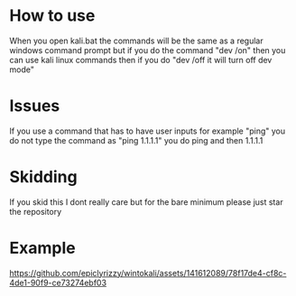 # How to use

When you open kali.bat the commands will be the same as a regular windows command prompt but if you do the command "dev /on" then you can use kali linux commands then if you do "dev /off it will turn off dev mode"

# Issues
If you use a command that has to have user inputs for example "ping" you do not type the command as "ping 1.1.1.1" you do ping and then 1.1.1.1

# Skidding
If you skid this I dont really care but for the bare minimum please just star the repository

# Example



https://github.com/epiclyrizzy/wintokali/assets/141612089/78f17de4-cf8c-4de1-90f9-ce73274ebf03

